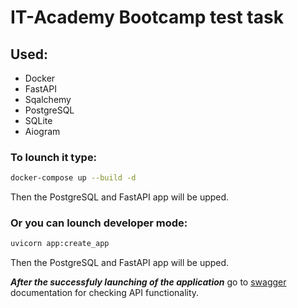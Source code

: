 # IT-Academy Bootcamp test task

## Used:
- Docker
- FastAPI
- Sqalchemy
- PostgreSQL
- SQLite
- Aiogram

### To lounch it type:
```bash
docker-compose up --build -d
```
Then the PostgreSQL and FastAPI app will be upped.

### Or you can lounch developer mode:
```bash
uvicorn app:create_app 
```
Then the PostgreSQL and FastAPI app will be upped.

***After the successfuly launching of the application*** go to [swagger](http://127.0.0.1:8000/swagger) documentation for checking API functionality.
